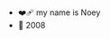 - ❤️‍🩹 my name is Noey
- 👤 2008

<!---
Ponchanok3901/Ponchanok3901 is a ✨ special ✨ repository because its `README.md` (this file) appears on your GitHub profile.
You can click the Preview link to take a look at your changes.
--->

